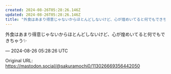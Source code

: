 ```yaml
---
created: 2024-08-26T05:28:26.146Z
updated: 2024-08-26T05:28:26.146Z
title: "外食はあまり得意じゃないからほとんどしないけど、心が煌めいてると何でもできちゃう[...]"
---
```


<p>外食はあまり得意じゃないからほとんどしないけど、心が煌めいてると何でもできちゃう✨️</p>

&mdash; 2024-08-26 05:28:26 UTC

Original URL: https://mastodon.social/@sakuramochi0/113026669356442050
